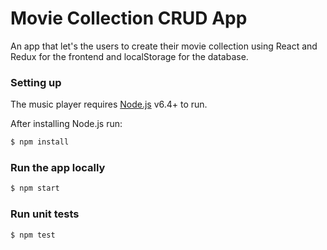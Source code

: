 # Movie Collection CRUD App

An app that let's the users to create their movie collection using React and Redux for the frontend and localStorage for the database.

### Setting up

The music player requires [Node.js](https://nodejs.org/) v6.4+ to run.

After installing Node.js run:

```sh
$ npm install
```

### Run the app locally

```sh
$ npm start
```

### Run unit tests

```sh
$ npm test
```
